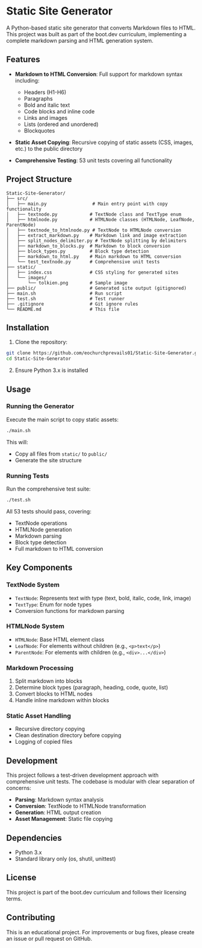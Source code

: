 # Static Site Generator

A Python-based static site generator that converts Markdown files to HTML. This project was built as part of the boot.dev curriculum, implementing a complete markdown parsing and HTML generation system.

## Features

- **Markdown to HTML Conversion**: Full support for markdown syntax including:
  - Headers (H1-H6)
  - Paragraphs
  - Bold and italic text
  - Code blocks and inline code
  - Links and images
  - Lists (ordered and unordered)
  - Blockquotes

- **Static Asset Copying**: Recursive copying of static assets (CSS, images, etc.) to the public directory

- **Comprehensive Testing**: 53 unit tests covering all functionality

## Project Structure

```
Static-Site-Generator/
├── src/
│   ├── main.py                 # Main entry point with copy functionality
│   ├── textnode.py            # TextNode class and TextType enum
│   ├── htmlnode.py            # HTMLNode classes (HTMLNode, LeafNode, ParentNode)
│   ├── textnode_to_htmlnode.py # TextNode to HTMLNode conversion
│   ├── extract_markdown.py    # Markdown link and image extraction
│   ├── split_nodes_delimiter.py # TextNode splitting by delimiters
│   ├── markdown_to_blocks.py  # Markdown to block conversion
│   ├── block_types.py         # Block type detection
│   ├── markdown_to_html.py    # Main markdown to HTML conversion
│   └── test_textnode.py       # Comprehensive unit tests
├── static/
│   ├── index.css              # CSS styling for generated sites
│   └── images/
│       └── tolkien.png        # Sample image
├── public/                    # Generated site output (gitignored)
├── main.sh                    # Run script
├── test.sh                    # Test runner
├── .gitignore                 # Git ignore rules
└── README.md                  # This file
```

## Installation

1. Clone the repository:
```bash
git clone https://github.com/eochurchprevails01/Static-Site-Generator.git
cd Static-Site-Generator
```

2. Ensure Python 3.x is installed

## Usage

### Running the Generator

Execute the main script to copy static assets:

```bash
./main.sh
```

This will:
- Copy all files from `static/` to `public/`
- Generate the site structure

### Running Tests

Run the comprehensive test suite:

```bash
./test.sh
```

All 53 tests should pass, covering:
- TextNode operations
- HTMLNode generation
- Markdown parsing
- Block type detection
- Full markdown to HTML conversion

## Key Components

### TextNode System
- `TextNode`: Represents text with type (text, bold, italic, code, link, image)
- `TextType`: Enum for node types
- Conversion functions for markdown parsing

### HTMLNode System
- `HTMLNode`: Base HTML element class
- `LeafNode`: For elements without children (e.g., `<p>text</p>`)
- `ParentNode`: For elements with children (e.g., `<div>...</div>`)

### Markdown Processing
1. Split markdown into blocks
2. Determine block types (paragraph, heading, code, quote, list)
3. Convert blocks to HTML nodes
4. Handle inline markdown within blocks

### Static Asset Handling
- Recursive directory copying
- Clean destination directory before copying
- Logging of copied files

## Development

This project follows a test-driven development approach with comprehensive unit tests. The codebase is modular with clear separation of concerns:

- **Parsing**: Markdown syntax analysis
- **Conversion**: TextNode to HTMLNode transformation
- **Generation**: HTML output creation
- **Asset Management**: Static file copying

## Dependencies

- Python 3.x
- Standard library only (os, shutil, unittest)

## License

This project is part of the boot.dev curriculum and follows their licensing terms.

## Contributing

This is an educational project. For improvements or bug fixes, please create an issue or pull request on GitHub.